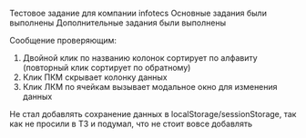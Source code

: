Тестовое задание для компании infotecs
Основные задания были выполнены
Дополнительные задания были выполнены

Сообщение проверяющим: 
1) Двойной клик по названию колонок сортирует по алфавиту (повторный клик сортирует по обратному)
2) Клик ПКМ скрывает колонку данных
3) Клик ЛКМ по ячейкам вызывает модальное окно для изменения данных

Не стал добавлять сохранение данных в localStorage/sessionStorage, так как не просили в ТЗ и подумал, что не стоит вовсе добавлять

